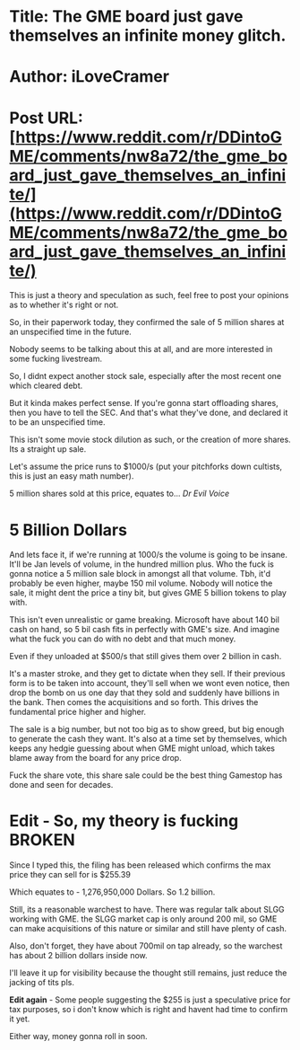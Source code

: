 # Title: The GME board just gave themselves an infinite money glitch.
# Author: iLoveCramer
# Post URL: [https://www.reddit.com/r/DDintoGME/comments/nw8a72/the_gme_board_just_gave_themselves_an_infinite/](https://www.reddit.com/r/DDintoGME/comments/nw8a72/the_gme_board_just_gave_themselves_an_infinite/)


This is just a theory and speculation as such, feel free to post your opinions as to whether it's right or not. 

So, in their paperwork today, they confirmed the sale of 5 million shares at an unspecified time in the future.

Nobody seems to be talking about this at all, and are more interested in some fucking livestream.

So, I didnt expect another stock sale, especially after the most recent one which cleared debt.

But it kinda makes perfect sense. If you're gonna start offloading shares, then you have to tell the SEC. And that's what they've done, and declared it to be an unspecified time.

This isn't some movie stock dilution as such, or the creation of more shares. Its a straight up sale. 

Let's assume the price runs to $1000/s (put your pitchforks down cultists, this is just an easy math number).

5 million shares sold at this price, equates to...  *Dr Evil Voice*

# 5 Billion Dollars

And lets face it, if we're running at 1000/s the volume is going to be insane. It'll be Jan levels of volume, in the hundred million plus. Who the fuck is gonna notice a 5 million sale block in amongst all that volume. Tbh, it'd probably be even higher, maybe 150 mil volume. Nobody will notice the sale, it might dent the price a tiny bit, but gives GME 5 billion tokens to play with. 

This isn't even unrealistic or game breaking. Microsoft have about 140 bil cash on hand, so 5 bil cash fits in perfectly with GME's size. And imagine what the fuck you can do with no debt and that much money.

Even if they unloaded at $500/s that still gives them over 2 billion in cash. 

It's a master stroke, and they get to dictate when they sell. If their previous form is to be taken into account, they'll sell when we wont even notice, then drop the bomb on us one day that they sold and suddenly have billions in the bank. Then comes the acquisitions and so forth. This drives the fundamental price higher and higher. 

The sale is a big number, but not too big as to show greed, but big enough to generate the cash they want. It's also at a time set by themselves, which keeps any hedgie guessing about when GME might unload, which takes blame away from the board for any price drop. 

Fuck the share vote, this share sale could be the best thing Gamestop has done and seen for decades.

# Edit - So, my theory is fucking **BROKEN**

Since I typed this, the filing has been released which confirms the max price they can sell for is $255.39

Which equates to - 1,276,950,000 Dollars. So 1.2 billion.

Still, its a reasonable warchest to have. There was regular talk about SLGG working with GME. the SLGG market cap is only around 200 mil, so GME can make acquisitions of this nature or similar and still have plenty of cash.

Also, don't forget, they have about 700mil on tap already, so the warchest has about 2 billion dollars inside now.

I'll leave it up for visibility because the thought still remains, just reduce the jacking of tits pls.

**Edit again** - Some people suggesting the $255 is just a speculative price for tax purposes, so i don't know which is right and havent had time to confirm it yet.

Either way, money gonna roll in soon.